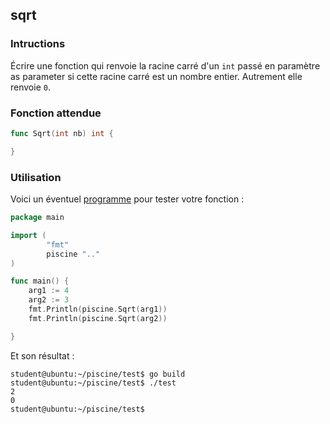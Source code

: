 ## sqrt

### Intructions

Écrire une fonction qui renvoie la racine carré d'un `int` passé en paramètre as parameter si cette racine carré est un nombre entier. Autrement elle renvoie `0`.

### Fonction attendue

```go
func Sqrt(int nb) int {

}
```

### Utilisation

Voici un éventuel [programme](TODO-LINK) pour tester votre fonction :

```go
package main

import (
        "fmt"
        piscine ".."
)

func main() {
	arg1 := 4
	arg2 := 3
	fmt.Println(piscine.Sqrt(arg1))
	fmt.Println(piscine.Sqrt(arg2))

}
```

Et son résultat :

```console
student@ubuntu:~/piscine/test$ go build
student@ubuntu:~/piscine/test$ ./test
2
0
student@ubuntu:~/piscine/test$
```
